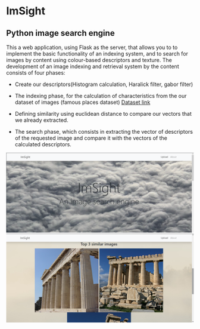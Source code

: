 # ImSight
## Python image search engine 
This a web application, using Flask as the server, that allows you to
to implement the basic functionality of an indexing system, and to
search for images by content using colour-based descriptors
and texture.
The development of an image indexing and retrieval system by the
content consists of four phases:

- Create our descriptors(Histogram calculation, Haralick filter, gabor filter)

- The indexing phase, for the calculation of characteristics from the our dataset of images (famous places dataset)
[Dataset link](https://drive.google.com/uc?id=1Z7kDsK_7ko_1mMyAid92kQt-tlHQjh8Q&export=download)

- Defining similarity using euclidean distance to compare our vectors that we already extracted.

- The search phase, which consists in extracting the vector of descriptors of
the requested image and compare it with the vectors of the calculated descriptors.

![WebApp](/templates/1.png)
![Output](/templates/2.png)


